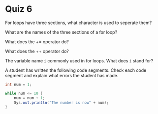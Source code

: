 # Quiz 6

For loops have three sections, what character is used to seperate them?

What are the names of the three sections of a for loop?

What does the += operator do?

What does the ++ operator do?

The variable name `i` commonly used in for loops. What does `i` stand for?

A student has written the following code segments. Check each code segment and explain what errors the student has made.

```java
int num = 1;

while num <= 10 {
	num = num + 1;
	Sys.out.println("The number is now" + num);
}
```
